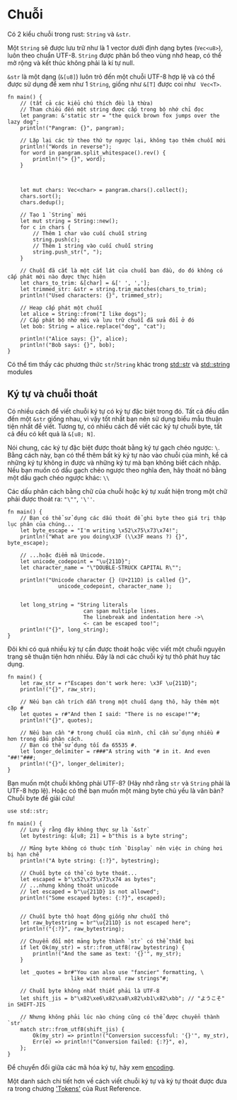 # Chuỗi

Có 2 kiểu chuỗi trong rust: `String` và `&str`.

Một `String` sẽ được lưu trữ như là 1 vector dưới định dạng bytes (`Vec<u8>`), luôn theo chuẩn UTF-8. `String` được phân bổ theo vùng nhớ heap, có thể mở rộng và kết thúc không phải là kí tự null.

`&str` là một dạng (`&[u8]`) luôn trỏ đến một chuỗi UTF-8 hợp lệ và có thể được sử dụng để xem như 1 `String`, giống như `&[T]` được coi như ` Vec<T>`.


```rust,editable
fn main() {
    // (tất cả các kiểu chú thích đều là thừa)
    // Tham chiếu đến một string được cấp trong bộ nhớ chỉ đọc
    let pangram: &'static str = "the quick brown fox jumps over the lazy dog";
    println!("Pangram: {}", pangram);

    // Lặp lại các từ theo thứ tự ngược lại, không tạo thêm chuỗi mới
    println!("Words in reverse");
    for word in pangram.split_whitespace().rev() {
        println!("> {}", word);
    }



    let mut chars: Vec<char> = pangram.chars().collect();
    chars.sort();
    chars.dedup();

    // Tạo 1 `String` mới
    let mut string = String::new();
    for c in chars {
        // Thêm 1 char vào cuối chuỗi string
        string.push(c);
        // Thêm 1 string vào cuối chuỗi string
        string.push_str(", ");
    }

    // Chuỗi đã cắt là một cắt lát của chuỗi ban đầu, do đó không có cấp phát mới nào được thực hiện
    let chars_to_trim: &[char] = &[' ', ','];
    let trimmed_str: &str = string.trim_matches(chars_to_trim);
    println!("Used characters: {}", trimmed_str);

    // Heap cấp phát một chuỗi
    let alice = String::from("I like dogs");
    // Cấp phát bộ nhớ mới và lưu trữ chuỗi đã sửa đổi ở đó
    let bob: String = alice.replace("dog", "cat");

    println!("Alice says: {}", alice);
    println!("Bob says: {}", bob);
}
```

Có thể tìm thấy các phương thức `str`/`String` khác trong
[std::str][str] và
[std::string][string]
modules

## Ký tự và chuỗi thoát

Có nhiều cách để viết chuỗi ký tự có ký tự đặc biệt trong đó. Tất cả đều dẫn đến một `&str` giống nhau, vì vậy tốt nhất bạn nên sử dụng biểu mẫu thuận tiện nhất để viết. Tương tự, có nhiều cách để viết các ký tự chuỗi byte, tất cả đều có kết quả là `&[u8; N]`.

Nói chung, các ký tự đặc biệt được thoát bằng ký tự gạch chéo ngược: `\`. Bằng cách này, bạn có thể thêm bất kỳ ký tự nào vào chuỗi của mình, kể cả những ký tự không in được và những ký tự mà bạn không biết cách nhập. Nếu bạn muốn có dấu gạch chéo ngược theo nghĩa đen, hãy thoát nó bằng một dấu gạch chéo ngược khác: `\\`

Các dấu phân cách bằng chữ của chuỗi hoặc ký tự xuất hiện trong một chữ phải được thoát ra: `"\""`, `'\''`.

```rust,editable
fn main() {
    // Bạn có thể sử dụng các dấu thoát để ghi byte theo giá trị thập lục phân của chúng...
    let byte_escape = "I'm writing \x52\x75\x73\x74!";
    println!("What are you doing\x3F (\\x3F means ?) {}", byte_escape);

    // ...hoặc điểm mã Unicode.
    let unicode_codepoint = "\u{211D}";
    let character_name = "\"DOUBLE-STRUCK CAPITAL R\"";

    println!("Unicode character {} (U+211D) is called {}",
                unicode_codepoint, character_name );


    let long_string = "String literals
                        can span multiple lines.
                        The linebreak and indentation here ->\
                        <- can be escaped too!";
    println!("{}", long_string);
}
```

Đôi khi có quá nhiều ký tự cần được thoát hoặc việc viết một chuỗi nguyên trạng sẽ thuận tiện hơn nhiều. Đây là nơi các chuỗi ký tự thô phát huy tác dụng.

```rust, editable
fn main() {
    let raw_str = r"Escapes don't work here: \x3F \u{211D}";
    println!("{}", raw_str);

    // Nếu bạn cần trích dẫn trong một chuỗi dạng thô, hãy thêm một cặp #
    let quotes = r#"And then I said: "There is no escape!""#;
    println!("{}", quotes);

    // Nếu bạn cần "# trong chuỗi của mình, chỉ cần sử dụng nhiều # hơn trong dấu phân cách.
    // Bạn có thể sử dụng tối đa 65535 #.
    let longer_delimiter = r###"A string with "# in it. And even "##!"###;
    println!("{}", longer_delimiter);
}
```

Bạn muốn một chuỗi không phải UTF-8? (Hãy nhớ rằng `str` và `String` phải là UTF-8 hợp lệ).
Hoặc có thể bạn muốn một mảng byte chủ yếu là văn bản? Chuỗi byte để giải cứu!

```rust, editable
use std::str;

fn main() {
    // Lưu ý rằng đây không thực sự là `&str`
    let bytestring: &[u8; 21] = b"this is a byte string";

    // Mảng byte không có thuộc tính `Display` nên việc in chúng hơi bị hạn chế
    println!("A byte string: {:?}", bytestring);

    // Chuỗi byte có thể có byte thoát...
    let escaped = b"\x52\x75\x73\x74 as bytes";
    // ...nhưng không thoát unicode
    // let escaped = b"\u{211D} is not allowed";
    println!("Some escaped bytes: {:?}", escaped);


    // Chuỗi byte thô hoạt động giống như chuỗi thô
    let raw_bytestring = br"\u{211D} is not escaped here";
    println!("{:?}", raw_bytestring);

    // Chuyển đổi một mảng byte thành `str` có thể thất bại
    if let Ok(my_str) = str::from_utf8(raw_bytestring) {
        println!("And the same as text: '{}'", my_str);
    }

    let _quotes = br#"You can also use "fancier" formatting, \
                    like with normal raw strings"#;

    // Chuỗi byte không nhất thiết phải là UTF-8
    let shift_jis = b"\x82\xe6\x82\xa8\x82\xb1\x82\xbb"; // "ようこそ" in SHIFT-JIS

    // Nhưng không phải lúc nào chúng cũng có thể được chuyển thành `str`
    match str::from_utf8(shift_jis) {
        Ok(my_str) => println!("Conversion successful: '{}'", my_str),
        Err(e) => println!("Conversion failed: {:?}", e),
    };
}
```

Để chuyển đổi giữa các mã hóa ký tự, hãy xem [encoding][encoding-crate].

Một danh sách chi tiết hơn về cách viết chuỗi ký tự và ký tự thoát
được đưa ra trong chương ['Tokens'][tokens] của Rust Reference.

[str]: https://doc.rust-lang.org/std/str/
[string]: https://doc.rust-lang.org/std/string/
[tokens]: https://doc.rust-lang.org/reference/tokens.html
[encoding-crate]: https://crates.io/crates/encoding
